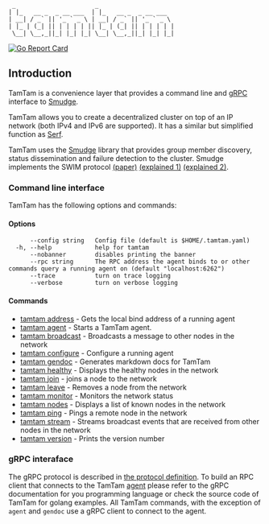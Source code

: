 ```
 _                      _
| |_   __ _  _ __ ___  | |_   __ _  _ __ ___
| __| / _` || '_ ` _ \ | __| / _` || '_ ` _ \
| |_ | (_| || | | | | || |_ | (_| || | | | | |
 \__| \__,_||_| |_| |_| \__| \__,_||_| |_| |_|
```

[![Go Report Card](https://goreportcard.com/badge/github.com/eelcocramer/tamtam)](https://goreportcard.com/report/github.com/eelcocramer/tamtam)

## Introduction

TamTam is a convenience layer that provides a command line and [gRPC](https://grpc.io) interface to [Smudge](https://github.com/clockworksoul/smudge).

TamTam allows you to create a decentralized cluster on top of an IP network (both IPv4 and IPv6 are supported). It has a similar but simplified function as [Serf](https://www.serf.io).

TamTam uses the [Smudge](https://github.com/clockworksoul/smudge) library that provides group member discovery, status dissemination and failure detection to the cluster. Smudge implements the SWIM protocol [(paper)](https://pdfs.semanticscholar.org/8712/3307869ac84fc16122043a4a313604bd948f.pdf) [(explained 1)](https://asafdav2.github.io/2017/swim-protocol/) [(explained 2)](https://prakhar.me/articles/swim/).


### Command line interface

TamTam has the following options and commands:

#### Options

```
      --config string   Config file (default is $HOME/.tamtam.yaml)
  -h, --help            help for tamtam
      --nobanner        disables printing the banner
      --rpc string      The RPC address the agent binds to or other commands query a running agent on (default "localhost:6262")
      --trace           turn on trace logging
      --verbose         turn on verbose logging
```

#### Commands
* [tamtam address](docs/tamtam_address.md)	 - Gets the local bind address of a running agent
* [tamtam agent](docs/tamtam_agent.md)	 - Starts a TamTam agent.
* [tamtam broadcast](docs/tamtam_broadcast.md)	 - Broadcasts a message to other nodes in the network
* [tamtam configure](docs/tamtam_configure.md)	 - Configure a running agent
* [tamtam gendoc](docs/tamtam_gendoc.md)	 - Generates markdown docs for TamTam
* [tamtam healthy](docs/tamtam_healthy.md)	 - Displays the healthy nodes in the network
* [tamtam join](docs/tamtam_join.md)	 - joins a node to the network
* [tamtam leave](docs/tamtam_leave.md)	 - Removes a node from the network
* [tamtam monitor](docs/tamtam_monitor.md)	 - Monitors the network status
* [tamtam nodes](docs/tamtam_nodes.md)	 - Displays a list of known nodes in the network
* [tamtam ping](docs/tamtam_ping.md)	 - Pings a remote node in the network
* [tamtam stream](docs/tamtam_stream.md)	 - Streams broadcast events that are received from other nodes in the network
* [tamtam version](docs/tamtam_version.md)	 - Prints the version number

### gRPC interaface

The gRPC protocol is described in [the protocol definition](service/service.proto). To build an RPC client that connects to the TamTam [agent](docs/tamtam_agent.md) please refer to the gRPC documentation for you programming language or check the source code of TamTam for golang examples. All TamTam commands, with the exception of `agent` and `gendoc` use a gRPC client to connect to the agent.

